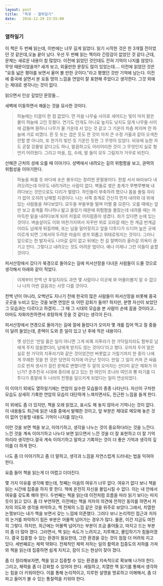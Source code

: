 ```yaml
---
layout: post
title:  "독후 - 열하일기"
date:   2016-12-29 23:55:00
---
```






### 열하일기

이 책은 두 번째 읽는데, 이번에는 너무 길게 읽었다. 읽기 시작한 것은 한 3개월 전이었던 것 같은데,오늘 끝이 났다. 우선 두 번째 읽는 책이라 긴장감이 없었던 것 같다.근데, 문제는 새로운 내용이 참 많았다. 이전에 읽었던 것인데도 전혀 기억이 나지를 않았다.
무엇 때문이었을까? 새겨 보고, 외울만한 문장도 많이 있었는데....
이전에 읽었던 것은 "요동 넓은 평야를 보면서 울어 볼 만한 곳이다."라고
평했던 것만 기억에 남는다.
이전에 중국에 살면서 본 요동 땅의 느낌을 연암이 잘 표현해 주었다고 생각한다.
그것 외에는 제대로 생각나는 것이 없다.



읽으면서 인상 깊었던 문장들...

새벽에 이동하면서 해돋는 것을 묘사한 것이다.

> 하늘에는 티끌이 한 점 없었다. 먼 마을 나무숲 사이로 새어드는 빛이 마치 맑은 물이 하늘에 고인 듯했다. 연기도 안개도 아니요 높지도 낮지도 않게 나무들 사이에 감돌며 훤하니 나무가 물 가운데 서 있는 것 같고 그 기운이 차츰 퍼지며 먼 하늘에 가로 비꼈다. 흰 듯 또는 검은 듯도 한 것이 마치 큰 수정 거울과 같아 오색찬란할 뿐 아니라, 또 한가지 빛인 듯 기운인 듯한 그 무엇이 있었다. 비유에 능한 자도 곧잘 강물빛 같다고도 하나, 말끔하고도 어리어리한 것이 그 무엇인지 실로 형언키 어려웠다. 그리고 마을, 집, 수레, 말 들이 모두 그림자가 거꾸로 비친다.


산해관 근처의 성에 오를 때 이야기다. 성벽에서 내려오는 길의 위험함을 보고, 권력의 위험성을 이야기한다.

> 하늘을 찌를 듯 바다에 솟은 봉우리는 창려현 문필봉이다. 한참 서서 바라보다 내려오려는데 아무도 내려가려는 사람이 없다. 벽돌로 쌓은 층계가 쭈뼛쭈뼛해 내려다보는 것만으로도 다리가 떨렸다. 하인들이 부축하려 했으나 몸을 돌릴 자리가 없어 오히려 낭패할 지경이다.
나는 서쪽 층계로 간신히 먼저 내려와 대 위에 있는 사람들을 쳐다보았다. 모두들 부들부들 떨며 어쩔 줄 모른다. 오를 때에는 앞만 보고 층계를 하나하나 밟고 올랐기 때문에 위험함을 몰랐는데 내려올 때는 까마득한 밑을 내려다보게 되어 저절로 어지럼증이 생겼다. 죄가 있다면 눈에 있는 것이다. 벼슬살이도 이와 마찬가지여서 자꾸만 위로 오라갈 때는 한 계급 반계급이라도 남에게 뒤질까봐, 또는 남을 밀어젖히고 앞을 다투다가 드디어 높은 곳에 이르게 되면 그제서야 두려운 마음이 생겨 외롭고 위태로워지는 것이다. 그러니 앞으로는 한 발자국도 나아갈 길이 없고 뒤에는 천 길 절벽이라 올라갈 의욕이 끊기고 만다. 그렇다고 내려오는 것도 어려운 법이다. 예나 이제나 그런 이들이 숱할 것이다.


피서산장에서 갔다가 북경으로 돌아오는 길에 피서산장을 다녀온 사람들이 드물 것으로 생각해서 아래와 같이 적었다.

> 이제부터 천백 년 후일지라도 과연 몇 사람이나 이곳에 와 머물러볼지 알 수 없으나 나의 이번 걸음과는 사뭇 다를 것이다.

천백 년이 아니라, 오백년도 지나기 전에 한국의 많은 사람들이 피서산장을 비롯해 중국 곳곳을 누비고 있는 것을 보면 연암은 또 어떤 감회가 들까? 하지만, 분명 자신이 보았던 그 모습과는 다르다고 하겠지... 그 때 그 시대의 모습을 본 사람이 손에 꼽을 것이라고.. 아마도 자화자찬하면서 호탕하게 웃을 것 같다는 생각이 든다.


피서산장에서 연경으로 돌아가는 길에 절에 들렀다가 오미자 몇 개를 집어 먹고 절 중들이 달려 들었는데, 춘택이 도와 준 일이 있고 난 후에 적은 내용이다. 

> 옛 성인은 '만일 옳은 일이 아니면 그게 비록 지푸라기 한 가닥일지라도 함부로 남에게 주지 않을뿐더러, 남에게 받지도 않는 것이다'라고 했다. 오미자 두어 알은 실로 한 가닥의 지푸라기와 같은 것이었건만 버릇없고 거칠기까지 한 중이 나에게 무례한 짓을 한 것은 당연히 이치에 어긋난 짓이다. 만일 그 일이 커져 큰 싸움으로 번져 생사가 걸린 문제로 변했다면 두 알의 오미자는 산더미 같은 재화가 아닌가? 춘추전국 시대에 종리에 살고 있는 한 여인이 초나라 여인과 뽕 따기를 다투다가 종말에 두 나라의 전쟁을 일으키게 되었다는 일이 연상되었다.

이 이야기 외에도 열하일기에는 연암이 실수한 모습들이 종종 나타난다. 자신이 구차한 모습도 상세히 기록한 연암의 모습이 대단하게 느껴지면서도, 친근한 느낌을 들게 한다.



이 외에도 좀 더 있지만, 책을 오래 읽었고, 표시도 해 놓지 않아서 기억나는 것이 없다. 이 내용들도 최근에 읽은 내중 중에서 발췌한 것이고, 앞 부분은 제대로 메모해 놓은 것이 없어 인용할 내용도 기억이 나지를 않는다. 

이런 것을 보면 책을 보고, 이야기하고, 생각을 나누는 것이 중요하다라는 것을 느낀다.느낀 것을 계속 이야기하고 나누다 보면 읽으면서 느낀 것을 더 잘 표현하고 더 잘 기억하리라 생각한다.결국 계속 이야기하고 말하고 기록하는 것이 더 좋은 기억과 생각의 깊이를 더 하게 한다.

나도 좀 더 이야기하고 좀 더 말하고, 생각과 느낌을 자연스럽게 드러내는 법을 익혀야 한다.

요즘 들어 책을 읽는게 더 어렵고 더뎌진다.

몇 가지 이유를 생각해 봤는데, 첫째는 마음의 여유가 너무 없다. 여유가 없다 보니 책을 읽는 시간에 집중을 하지 못 한다. 책에 온전히 자신을 몰입시킬 수 없다. 이는 내 안에서 여유를 갖도록 해야 한다.
두번째는 책을 읽는데 이전처럼 흐름을 따라 읽기 보다는 따지듯이 읽고 있다. 좀 더 부연하면, 이전에는 책을  저자의 의견에 전적인 동의를 하면서 저자의 의도와 생각을 파악하고, 책 전체의 느낌 같은 것을 위주로 보았다.그래서, 치열한 논쟁보다는 내가 책을 보면서 갖는 느낌에 의존했다. 그러다 보니 논리적인 접근과 저자의 논거를 파악하기 힘든 부분은 어물쩍 넘어가는 경우가 많다. 물론, 이건 지금도 여전히 그렇다. 하지만, 최근에는 어물쩍 넘어가는 부분이 조금 줄어들고, 따지고 드는 부분이 좀 더 많아 졌다. 그러면서, 책 읽는 속도가 느려지고, 지루해고, 몰입하기가 힘들어졌다. 결국 집중할 수 있는 환경이 필요한데, 그런 환경을 갖는 것이 점점 더 어려워 지고 있다. 세번째로는 체력 약화다. 전체적인 체력 저하는 일의 활력과 집중도의 저하를 가져와 책을 읽는데 집중하면 쉽게 지치고, 잠이 드는 현상이 잦아 졌다.

좀 더 정리해보자면, 책을 읽고 집중할 수 있는 환경을 지속적으로 확보해 나가야 한다. 그리고, 체력을 좀 더 강화할 수 있어야 한다. 세밀하고, 치열한 책 읽기를 통해서 생각하는 힘을 더 키워야한다. 이를 통해 논리적이고, 지루한 설명을 명료하고 이해해서, 좀 더 파고 들어가 볼 수 있는 통찰력을 키워야 한다.
